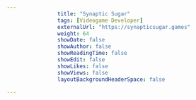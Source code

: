 ---
                title: "Synaptic Sugar"
                tags: [Videogame Developer]
                externalUrl: "https://synapticsugar.games"
                weight: 64
                showDate: false
                showAuthor: false
                showReadingTime: false
                showEdit: false
                showLikes: false
                showViews: false
                layoutBackgroundHeaderSpace: false
                ---
